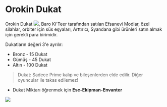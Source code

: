 # Orokin Dukat

Orokin Dukat ![](https://vignette.wikia.nocookie.net/warframe/images/9/97/PrimeBucks.png/revision/latest/scale-to-width-down/26?cb=20150123200455), Baro Ki'Teer tarafından satılan Efsanevi Modlar, özel silahlar, orbiter için süs eşyaları, Arttırıcı, Syandana gibi ürünleri satın almak için gerekli para birimidir.

Dukatların değeri 3'e ayrılır:

* Bronz - 15 Dukat
* Gümüş - 45 Dukat
* Altın - 100 Dukat

> Dukat: Sadece Prime kalıp ve bileşenlerden elde edilir. Diğer oyuncular ile takas edilemez!

* Dukat Miktarı öğrenmek için **Esc-Ekipman-Envanter**

![](https://imgbbb.com/images/2020/02/29/warframe0001.png)



